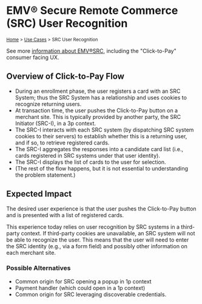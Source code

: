 # EMV&reg; Secure Remote Commerce (SRC) User Recognition
<sup>[Home][home] > [Use Cases][use-cases] > SRC User Recognition</sup>

See more [information about EMV&reg;SRC](https://www.emvco.com/emv-technologies/src/), including the "Click-to-Pay" consumer facing UX.

## Overview of Click-to-Pay Flow

* During an enrollment phase, the user registers a card with an SRC System; thus the SRC System has a relationship and uses cookies to recognize returning users.
* At transaction time, the user pushes the Click-to-Pay button on a merchant site. This is typically provided by another party, the SRC Initiator (SRC-I), in a 3p context.
* The SRC-I interacts with each SRC system (by dispatching SRC system cookies to their servers) to establish whether this is a returning user, and if so, to retrieve registered cards.
* The SRC-I aggregates the responses into a candidate card list (i.e., cards registered in SRC systems under that user identity).
* The SRC-I displays the list of cards to the user for selection.
* (The rest of the flow happens, but it is not essential to understanding the problem statement.)

## Expected Impact

The desired user experience is that the user pushes the Click-to-Pay button and is presented with a list of registered cards.

This experience today relies on user recognition by SRC systems in a
third-party context. If third-party cookies are unavailable, an SRC
system will not be able to recognize the user. This means that the
user will need to enter the SRC identity (e.g., via a form field) and
possibly other information on each merchant site.

### Possible Alternatives

* Common origin for SRC opening a popup in 1p context
* Payment handler (which could open in a 1p context)
* Common origin for SRC leveraging discoverable credentials.


[home]: ../README.md
[use-cases]: README.md
